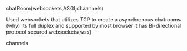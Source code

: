 chatRoom(websockets,ASGI,chaannels)

Used websockets that utilizes TCP to create a asynchronous chatrooms
(why)
Its full duplex and supported by most browser
it has Bi-directional protocol
secured websockets(wss)

channels
